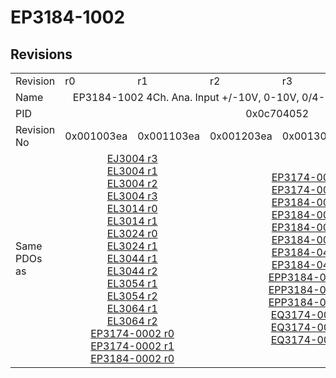 # EP3184-1002

## Revisions
<table>
<tr>
<td>Revision</td>
<td>r0</td>
<td>r1</td>
<td>r2</td>
<td>r3</td>
<td>r4</td>
<td>r5</td>
</tr>
<tr>
<td>Name</td>
<td colspan=6 align="center">EP3184-1002 4Ch. Ana. Input +/-10V, 0-10V, 0/4-20mA configurable, single ended</td>
</tr>
<tr>
<td>PID</td>
<td colspan=6 align="center">0x0c704052</td>
</tr>
<tr>
<td>Revision No</td>
<td>0x001003ea</td>
<td>0x001103ea</td>
<td>0x001203ea</td>
<td>0x001303ea</td>
<td>0x001403ea</td>
<td>0x001503ea</td>
</tr>
<tr>
<td>Same PDOs as</td>
<td colspan=2 align="center"><a href="EJ3004.md">EJ3004 r3</a><br/><a href="EL3004.md">EL3004 r1</a><br/><a href="EL3004.md">EL3004 r2</a><br/><a href="EL3004.md">EL3004 r3</a><br/><a href="EL3014.md">EL3014 r0</a><br/><a href="EL3014.md">EL3014 r1</a><br/><a href="EL3024.md">EL3024 r0</a><br/><a href="EL3024.md">EL3024 r1</a><br/><a href="EL3044.md">EL3044 r1</a><br/><a href="EL3044.md">EL3044 r2</a><br/><a href="EL3054.md">EL3054 r1</a><br/><a href="EL3054.md">EL3054 r2</a><br/><a href="EL3064.md">EL3064 r1</a><br/><a href="EL3064.md">EL3064 r2</a><br/><a href="EP3174-0002.md">EP3174-0002 r0</a><br/><a href="EP3174-0002.md">EP3174-0002 r1</a><br/><a href="EP3184-0002.md">EP3184-0002 r0</a></td>
<td colspan=3 align="center"><a href="EP3174-0002.md">EP3174-0002 r2</a><br/><a href="EP3174-0002.md">EP3174-0002 r3</a><br/><a href="EP3184-0002.md">EP3184-0002 r1</a><br/><a href="EP3184-0002.md">EP3184-0002 r2</a><br/><a href="EP3184-0002.md">EP3184-0002 r3</a><br/><a href="EP3184-0002.md">EP3184-0002 r4</a><br/><a href="EP3184-0402.md">EP3184-0402 r0</a><br/><a href="EP3184-0402.md">EP3184-0402 r1</a><br/><a href="EPP3184-0002.md">EPP3184-0002 r0</a><br/><a href="EPP3184-0002.md">EPP3184-0002 r1</a><br/><a href="EPP3184-0002.md">EPP3184-0002 r2</a><br/><a href="EQ3174-0002.md">EQ3174-0002 r0</a><br/><a href="EQ3174-0002.md">EQ3174-0002 r1</a><br/><a href="EQ3174-0002.md">EQ3174-0002 r5</a></td>
<td><a href="EP3174-0002.md">EP3174-0002 r7</a><br/><a href="EP3184-0002.md">EP3184-0002 r5</a><br/><a href="EP3184-0402.md">EP3184-0402 r2</a><br/><a href="EPP3184-0002.md">EPP3184-0002 r3</a><br/><a href="EQ3174-0002.md">EQ3174-0002 r7</a></td>
</tr>
</table>
